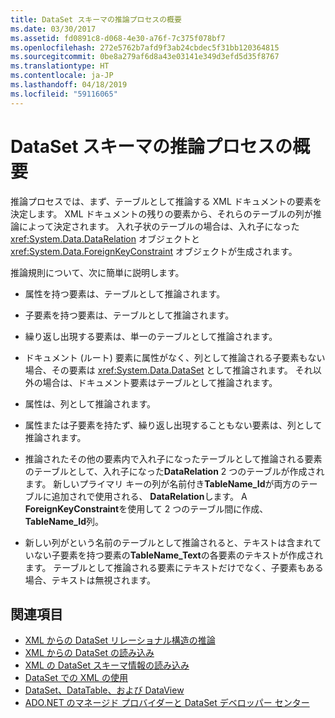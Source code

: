 ```yaml
---
title: DataSet スキーマの推論プロセスの概要
ms.date: 03/30/2017
ms.assetid: fd0891c8-d068-4e30-a76f-7c375f078bf7
ms.openlocfilehash: 272e5762b7afd9f3ab24cbdec5f31bb120364815
ms.sourcegitcommit: 0be8a279af6d8a43e03141e349d3efd5d35f8767
ms.translationtype: HT
ms.contentlocale: ja-JP
ms.lasthandoff: 04/18/2019
ms.locfileid: "59116065"
---
```

# <a name="summary-of-the-dataset-schema-inference-process"></a>DataSet スキーマの推論プロセスの概要
推論プロセスでは、まず、テーブルとして推論する XML ドキュメントの要素を決定します。 XML ドキュメントの残りの要素から、それらのテーブルの列が推論によって決定されます。 入れ子状のテーブルの場合は、入れ子になった <xref:System.Data.DataRelation> オブジェクトと <xref:System.Data.ForeignKeyConstraint> オブジェクトが生成されます。  
  
 推論規則について、次に簡単に説明します。  
  
-   属性を持つ要素は、テーブルとして推論されます。  
  
-   子要素を持つ要素は、テーブルとして推論されます。  
  
-   繰り返し出現する要素は、単一のテーブルとして推論されます。  
  
-   ドキュメント (ルート) 要素に属性がなく、列として推論される子要素もない場合、その要素は <xref:System.Data.DataSet> として推論されます。 それ以外の場合は、ドキュメント要素はテーブルとして推論されます。  
  
-   属性は、列として推論されます。  
  
-   属性または子要素を持たず、繰り返し出現することもない要素は、列として推論されます。  
  
-   推論されたその他の要素内で入れ子になったテーブルとして推論される要素のテーブルとして、入れ子になった**DataRelation** 2 つのテーブルが作成されます。 新しいプライマリ キーの列が名前付き**TableName_Id**が両方のテーブルに追加されで使用される、 **DataRelation**します。 A **ForeignKeyConstraint**を使用して 2 つのテーブル間に作成、 **TableName_Id**列。  
  
-   新しい列がという名前のテーブルとして推論されると、テキストは含まれていない子要素を持つ要素の**TableName_Text**の各要素のテキストが作成されます。 テーブルとして推論される要素にテキストだけでなく、子要素もある場合、テキストは無視されます。  
  
## <a name="see-also"></a>関連項目

- [XML からの DataSet リレーショナル構造の推論](../../../../../docs/framework/data/adonet/dataset-datatable-dataview/inferring-dataset-relational-structure-from-xml.md)
- [XML からの DataSet の読み込み](../../../../../docs/framework/data/adonet/dataset-datatable-dataview/loading-a-dataset-from-xml.md)
- [XML の DataSet スキーマ情報の読み込み](../../../../../docs/framework/data/adonet/dataset-datatable-dataview/loading-dataset-schema-information-from-xml.md)
- [DataSet での XML の使用](../../../../../docs/framework/data/adonet/dataset-datatable-dataview/using-xml-in-a-dataset.md)
- [DataSet、DataTable、および DataView](../../../../../docs/framework/data/adonet/dataset-datatable-dataview/index.md)
- [ADO.NET のマネージド プロバイダーと DataSet デベロッパー センター](https://go.microsoft.com/fwlink/?LinkId=217917)
